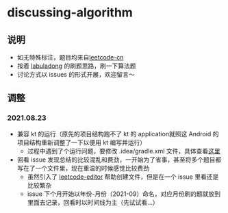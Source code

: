 # discussing-algorithm

## 说明
- 如无特殊标注，题目均来自[leetcode-cn](https://leetcode-cn.com/)
- 按着 [labuladong](https://github.com/labuladong/fucking-algorithm) 的刷题思路，刷一下算法题
- 讨论方式以 issues 的形式开展，欢迎留言～ 

## 调整
### 2021.08.23
- 兼容 kt 的运行（原先的项目结构跑不了 kt 的 application就照这 Android 的项目结构重新调整了一下以便用 kt 编写并运行）
  - 过程中遇到了个运行问题，要修改 .idea/gradle.xml 文件，具体查看[这里](https://juejin.cn/post/6844904085112487950)
- 回看 issue 发现总结的比较混乱和费劲，一开始为了省事，甚至将多个题目都写在了一个文件里，现在重温的时候感觉比较费劲
  - 虽然引入了 [leetcode-editor](https://github.com/shuzijun/leetcode-editor) 帮助创建文件，但是在一个 issue 里看还是比较繁杂
  - issue 下个月开始以年份-月份（2021-09）命名，对应月份刷的题就放到里面去记录，回看时以时间线为主（先试试看...） 

